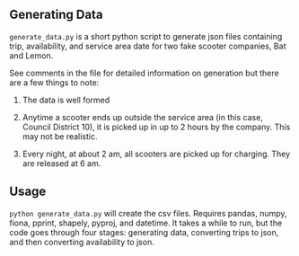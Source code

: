 ## Generating Data

`generate_data.py` is a short python script to generate json files containing trip, availability, and service area date for two fake scooter companies, Bat and Lemon.

See comments in the file for detailed information on generation but there are a few things to note:

1) The data is well formed

2) Anytime a scooter ends up outside the service area (in this case, Council District 10), it is picked up in up to 2 hours by the company. This may not be realistic.

3) Every night, at about 2 am, all scooters are picked up for charging. They are released at 6 am.

## Usage

`python generate_data.py` will create the csv files. Requires pandas, numpy, fiona, pprint, shapely, pyproj, and datetime. It takes a while to run, but the code goes through four stages: generating data, converting trips to json, and then converting availability to json.
